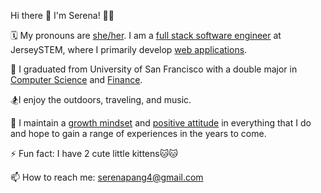 Hi there 👋 I'm Serena! 👩‍💻

🗓 My pronouns are [she/her](https://pronoun.is/she). I am a [full stack software engineer](https://www.geeksforgeeks.org/what-is-full-stack-development/) at JerseySTEM, where I primarily develop [web applications](https://en.wikipedia.org/wiki/Web_application).

🌱 I graduated from University of San Francisco with a double major in [Computer Science](https://en.wikipedia.org/wiki/Computer_science) and [Finance](https://en.wikipedia.org/wiki/Finance).

🏂I enjoy the outdoors, traveling, and music. 

🔭 I maintain a [growth mindset](https://en.wikipedia.org/wiki/Mindset#Fixed_and_growth_mindset) and [positive attitude](https://en.wikipedia.org/wiki/Positive_mental_attitude) in everything that I do and hope to gain a range of experiences in the years to come.

⚡ Fun fact: I have 2 cute little kittens🐱🐱

📫 How to reach me: serenapang4@gmail.com


